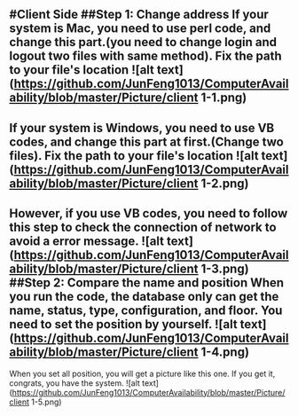 #Client Side
##Step 1: Change address
If your system is Mac, you need to use perl code, and change this part.(you need to change login and logout two files with same method). Fix the path to your file's location
![alt text](https://github.com/JunFeng1013/ComputerAvailability/blob/master/Picture/client 1-1.png)
---
If your system is Windows, you need to use VB codes, and change this part at first.(Change two files). Fix the path to your file's location
![alt text](https://github.com/JunFeng1013/ComputerAvailability/blob/master/Picture/client 1-2.png)
---
However, if you use VB codes, you need to follow this step to check the connection of network to avoid a error message.
![alt text](https://github.com/JunFeng1013/ComputerAvailability/blob/master/Picture/client 1-3.png)
##Step 2: Compare the name and position
When you run the code, the database only can get the name, status, type, configuration, and floor. You need to set the position by yourself.
![alt text](https://github.com/JunFeng1013/ComputerAvailability/blob/master/Picture/client 1-4.png)
---
When you set all position, you will get a picture like this one. If you get it, congrats, you have the system. 
![alt text](https://github.com/JunFeng1013/ComputerAvailability/blob/master/Picture/client 1-5.png)

